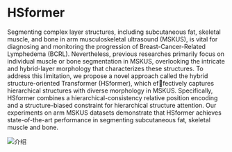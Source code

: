 # HSformer
Segmenting complex layer structures, including subcutaneous fat, skeletal muscle, and bone in arm musculoskeletal ultrasound (MSKUS), is vital for diagnosing and monitoring the progression of Breast-Cancer-Related Lymphedema (BCRL). Nevertheless, previous researches primarily focus on individual muscle or bone segmentation in MSKUS, overlooking the intricate and hybrid-layer morphology that characterizes these structures. To address this limitation, we propose a novel approach called the hybrid structure-oriented Transformer (HSformer), which effectively captures hierarchical structures with diverse morphology in MSKUS. Specifically, HSformer combines a hierarchical-consistency relative position encoding and a structure-biased constraint for hierarchical structure attention. Our experiments on arm MSKUS datasets demonstrate that HSformer achieves state-of-the-art performance in segmenting subcutaneous fat, skeletal muscle and bone.

![介绍](https://github.com/user-attachments/assets/86c0f17b-1b20-4c51-8cba-ddf6a3682740)

